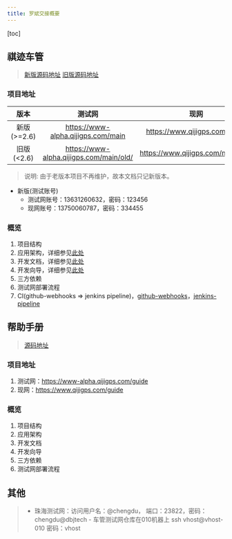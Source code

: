 ```yaml
---
title: 罗斌交接概要
---
```


<!-- TOC -->

[toc]

<!-- TOC -->

## 祺迹车管

>  [新版源码地址](https://github.com/dbjtech/qjcg-frontend)
>  [旧版源码地址](https://github.com/dbjtech/qjcg-frontend-old)

### 项目地址

| 版本     |     测试网 |   现网   |
| :--------: | :--------:| :------: |
| 新版(>=2.6)|https://www-alpha.qijigps.com/main|https://www.qijigps.com/main/|
| 旧版 (<2.6)|https://www-alpha.qijigps.com/main/old/|https://www.qijigps.com/main/old/|

> 说明: 由于老版本项目不再维护，故本文档只记新版本。

- 新版(测试账号)
  - 测试网账号：13631260632，密码：123456
  - 现网账号：13750060787，密码：334455

### 概览

1. 项目结构
2. 应用架构，详细参见[此处](https://github.com/dbjtech/qjcg-frontend/blob/master/docs/ARCHITECTURE.md)
3. 开发文档，详细参见[此处](https://github.com/dbjtech/qjcg-frontend/blob/master/docs/DEVELOPMENT.md)
4. 开发向导，详细参见[此处](https://github.com/dbjtech/qjcg-frontend/tree/master/docs/guide)
5. 三方依赖
6. 测试网部署流程
7. CI(github-webhooks => jenkins pipeline)，[github-webhooks](https://developer.github.com/webhooks/)，[jenkins-pipeline](https://jenkins.io/doc/book/pipeline/)

## 帮助手册

> [源码地址](https://github.com/dbjtech/qjcg-frontend-mpa)

### 项目地址

1. 测试网：https://www-alpha.qijigps.com/guide
2. 现网：https://www.qijigps.com/guide

### 概览

1. 项目结构
2. 应用架构
3. 开发文档
4. 开发向导
5. 三方依赖
6. 测试网部署流程

## 其他
> - 珠海测试网：访问用户名：@chengdu， 端口：23822，密码：chengdu@dbjtech
	- 车管测试网仓库在010机器上  ssh vhost@vhost-010  密码：vhost


